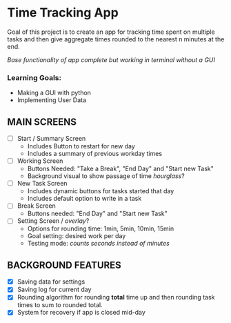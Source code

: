 # Time Tracking App

Goal of this project is to create an app for tracking time spent on multiple tasks and then give aggregate times rounded to the nearest n minutes at the end.

*Base functionality of app complete but working in terminal without a GUI*

### Learning Goals:

- Making a GUI with python
- Implementing User Data

## MAIN SCREENS
- [ ] Start / Summary Screen
    - Includes Button to restart for new day
    - Includes a summary of previous workday times
- [ ] Working Screen
    - Buttons Needed: "Take a Break", "End Day" and "Start new Task"
    - Background visual to show passage of time *hourglass*?
- [ ] New Task Screen
    - Includes dynamic buttons for tasks started that day
    - Includes default option to write in a task
- [ ] Break Screen
    - Buttons needed: "End Day" and "Start new Task"
- [ ] Setting Screen / *overlay*?
    - Options for rounding time: 1min, 5min, 10min, 15min
    - Goal setting: desired work per day
    - Testing mode: *counts seconds instead of minutes*

## BACKGROUND FEATURES
- [x] Saving data for settings
- [x] Saving log for current day
- [x] Rounding algorithm for rounding **total** time up and then rounding task times to sum to rounded total.
- [x] System for recovery if app is closed mid-day